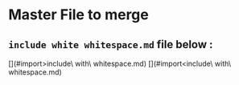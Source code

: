 # Master File to merge

## ``include white whitespace.md`` file below :

[](#import>include\ with\ whitespace.md)
[](#import<include\ with\ whitespace.md)
